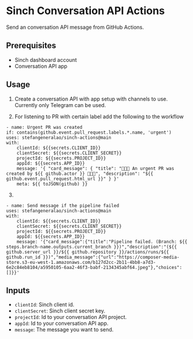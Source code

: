 # Sinch Conversation API Actions
Send an conversation API message from GitHub Actions.

## Prerequisites
- Sinch dashboard account
- Conversation API app


## Usage
1. Create a conversation API with app setup with channels to use. Currently only Telegram can be used.

2. For listening to PR with certain label add the following to the workflow
```
- name: Urgent PR was created
if: contains(github.event.pull_request.labels.*.name, 'urgent')
uses: stefangeneralao/sinch-actions@main
with:
    clientId: ${{secrets.CLIENT_ID}}
    clientSecret: ${{secrets.CLIENT_SECRET}}
    projectId: ${{secrets.PROJECT_ID}}
    appId: ${{secrets.APP_ID}}
    message: '{ "card_message": { "title": "🚨🚨🚨 An urgent PR was created by ${{ github.actor }} 🚨🚨🚨", "description": "${{ github.event.pull_request.html_url }}" } }'
    meta: ${{ toJSON(github) }}
```

3. 
```
- name: Send message if the pipeline failed
uses: stefangeneralao/sinch-actions@main
with:
    clientId: ${{secrets.CLIENT_ID}}
    clientSecret: ${{secrets.CLIENT_SECRET}}
    projectId: ${{secrets.PROJECT_ID}}
    appId: ${{secrets.APP_ID}}
    message: '{"card_message":{"title":"Pipeline failed. (Branch: ${{ steps.branch-name.outputs.current_branch }})","description":"(${{ github.server_url }}/${{ github.repository }}/actions/runs/${{ github.run_id }})","media_message":{"url":"https://composer-media-store.s3-eu-west-1.amazonaws.com/b127d2cc-2b11-4bb8-a7d3-6e2c84eb8104/a5950105-6aa2-46f3-babf-2134345abf64.jpeg"},"choices":[]}}'
```


## Inputs
- `clientId`: Sinch client id.
- `clientSecret`: Sinch client secret key.
- `projectId`: Id to your conversation API project.
- `appId`: Id to your conversation API app.
- `message`: The message you want to send.
